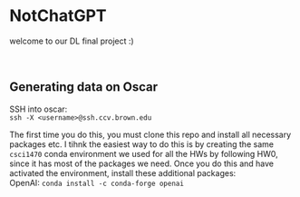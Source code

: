# NotChatGPT

welcome to our DL final project :)

<br> 

## Generating data on Oscar
SSH into oscar:  
`ssh -X <username>@ssh.ccv.brown.edu`  

The first time you do this, you must clone this repo and install all necessary packages etc. I tihnk the easiest way to do this is by creating the same `csci1470` conda environment we used for all the HWs by following HW0, since it has most of the packages we need. Once you do this and have activated the environment, install these additional packages:  
OpenAI: `conda install -c conda-forge openai`  


